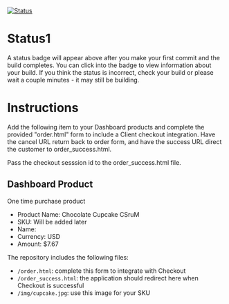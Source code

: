[![Status](https://img.shields.io/badge/status-SUBMITTABLE%20COMMIT:%20394338c3bdfc7e9adff0774a1039ed47798e387a-brightgreen.svg)](https://github.com/crowdbotics-challenges/bakery_scaffold_UvKsaGk4TnQAPmb4/commit/394338c3bdfc7e9adff0774a1039ed47798e387a)




# Status1

A status badge will appear above after you make your first commit and the build completes. You can click into the badge to view information about your build. If you think the status is incorrect, check your build or please wait a couple minutes - it may still be building.

# Instructions

Add the following item to your Dashboard products and complete the provided "order.html" form to include a Client checkout integration. Have the cancel URL return back to order form, and have the success URL direct the customer to order_success.html.

Pass the checkout sesssion id to the order_success.html file.

## Dashboard Product
One time purchase product
* Product Name: Chocolate Cupcake CSruM
* SKU: Will be added later
* Name: 
* Currency: USD
* Amount: $7.67

The repository includes the following files:
* `/order.html`: complete this form to integrate with Checkout
* `/order_success.html`: the application should redirect here when Checkout is successful
* `/img/cupcake.jpg`: use this image for your SKU
